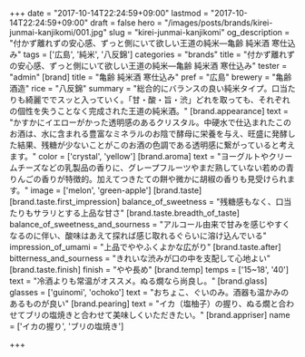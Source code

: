 +++
date = "2017-10-14T22:24:59+09:00"
lastmod = "2017-10-14T22:24:59+09:00"
draft = false
hero = "/images/posts/brands/kirei-junmai-kanjikomi/001.jpg"
slug = "kirei-junmai-kanjikomi"
og_description = "付かず離れずの安心感、ずっと側にいて欲しい王道の純米—亀齢 純米酒 寒仕込み"
tags = ['広島', '純米', '八反錦']
categories = "brands"
title = "付かず離れずの安心感、ずっと側にいて欲しい王道の純米—亀齢 純米酒 寒仕込み"
tester = "admin"
[brand]
  title = "亀齢 純米酒 寒仕込み"
  pref = "広島"
  brewery = "亀齢酒造"
  rice = "八反錦"
  summary = "総合的にバランスの良い純米タイプ。口当たりも綺麗ででスッと入っていく。「甘・酸・旨・渋」どれを取っても、それぞれの個性を失うことなく完成された王道の純米酒。"
  [brand.appearance]
    text = "かすかにイエローがかった透明感のあるクリスタル。中硬水で仕込まれたこのお酒は、水に含まれる豊富なミネラルのお陰で酵母に栄養を与え、旺盛に発酵した結果、残糖が少ないことがこのお酒の色調である透明感に繋がっていると考えます。"
    color = ['crystal', 'yellow']
  [brand.aroma]
    text = "ヨーグルトやクリームチーズなどの乳製品の香りに、グレープフルーツやまだ熟していない若めの青りんごの香りが特徴的。加えてつきたての餅や微かに胡椒の香りも見受けられます。"
    image = ['melon', 'green-apple']
  [brand.taste]
    [brand.taste.first_impression]
      balance_of_sweetness = "残糖感もなく、口当たりもサラリとする上品な甘さ"
    [brand.taste.breadth_of_taste]
      balance_of_sweetness_and_sourness = "アルコール由来で甘みを感じやすくなるのに伴い、酸味はあえて探れば感じ取れるぐらいに溶け込んでいる"
      impression_of_umami = "上品でややふくよかな広がり"
    [brand.taste.after]
      bitterness_and_sourness = "きれいな渋みが口の中を支配して心地よい"
    [brand.taste.finish]
      finish = "やや長め"
  [brand.temp]
    temps = ['15~18', '40']
    text = "冷酒よりも常温がオススメ。ぬる燗なら尚良し。"
  [brand.glass]
    glasses = ['guinomi', 'ochoko']
    text = "おちょこ、ぐいのみ。酒器も温かみのあるものが良い"
  [brand.pearing]
    text = "イカ（塩柚子）の握り、ぬる燗と合わせてブリの塩焼きと合わせて美味しくいただきたい。"
  [brand.appriser]
    name = ['イカの握り', 'ブリの塩焼き']

+++


